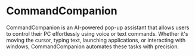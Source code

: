 # CommandCompanion
CommandCompanion is an AI-powered pop-up assistant that allows users to control their PC effortlessly using voice or text commands. Whether it's moving the cursor, typing text, launching applications, or interacting with windows, CommandCompanion automates these tasks with precision.
